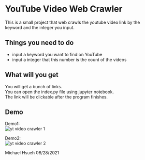 # YouTube Video Web Crawler
This is a small project that web crawls the youtube video link by the keyword and the integer you input.

## Things you need to do
* input a keyword you want to find on YouTube
* input a integer that this number is the count of the videos

## What will you get
You will get a bunch of links.  
You can open the index.py file using jupyter notebook.  
The link will be clickable after the program finishes.  

## Demo

Demo1:  
![yt video crawler 1](https://user-images.githubusercontent.com/78197510/131219581-2fdc7e6e-5ce2-4077-a02f-40542a213b65.JPG)  
  
Demo2:  
![yt video crawler 2](https://user-images.githubusercontent.com/78197510/131219584-bd3e1408-30e6-4f01-aaf6-6d975b07279f.JPG)  

Michael Hsueh 08/28/2021
